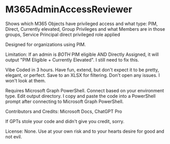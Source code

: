 # M365AdminAccessReviewer
Shows which M365 Objects have privileged access and what type: 
PIM, 
Direct, 
Currently elevated, 
Group Privileges and what Members are in those groups, 
Service Principal direct privileged role applied

Designed for organizations using PIM.

Limitation: If an admin is *BOTH* PIM eligible AND Directly Assigned, it will output "PIM Eligible + Currently Elevated".  I still need to fix this.

Vibe Coded in 3 hours.  Have fun, extend, but don't expect it to be pretty, elegant, or perfect. Save to an XLSX for filtering. Don't open any issues. I won't look at them.

Requires Microsoft Graph PowerShell.  Connect based on your environment type.  Edit output directory.  I copy and paste the code into a PowerShell prompt after connecting to Microsoft Graph PowerShell.

Contributors and Credits:
Microsoft Docs, 
ChatGPT Pro

If GPTs stole your code and didn't give you credit, sorry.

License: None. Use at your own risk and to your hearts desire for good and not evil.


